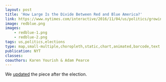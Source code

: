 ```yaml
---
layout: post
title: 'How Large Is the Divide Between Red and Blue America?'
link: https://www.nytimes.com/interactive/2016/11/04/us/politics/growing-divide-between-red-and-blue-america.html
image: redblue.png
images:
    - redblue-1.png
    - redblue-2.png
tags: us,politics,elections
type: map,small-multiple,choropleth,static,chart,animated,barcode,text
publication: NYT
classes:
coauthors: Karen Yourish & Adam Pearce
---
```


We [updated](https://www.nytimes.com/interactive/2016/11/10/us/politics/red-blue-divide-grew-stronger-in-2016.html) the piece after the election.
